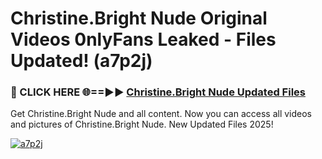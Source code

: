 # Christine.Bright Nude Original Videos 0nlyFans Leaked - Files Updated! (a7p2j)

<h3>🔴 CLICK HERE 🌐==►► <a href="https://tinyurl.com/yc6ubb5a" rel="nofollow">Christine.Bright Nude Updated Files</a></h3>

Get Christine.Bright Nude and all content. Now you can access all videos and pictures of Christine.Bright Nude. New Updated Files 2025!

[![a7p2j](https://i.imgur.com/7eu0CRL.gif)](https://tinyurl.com/yc6ubb5a)
